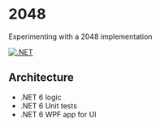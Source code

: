 # 2048
Experimenting with a 2048 implementation

[![.NET](https://github.com/samsmithnz/2048/actions/workflows/dotnet.yml/badge.svg)](https://github.com/samsmithnz/2048/actions/workflows/dotnet.yml)

## Architecture

- .NET 6 logic
- .NET 6 Unit tests
- .NET 6 WPF app for UI